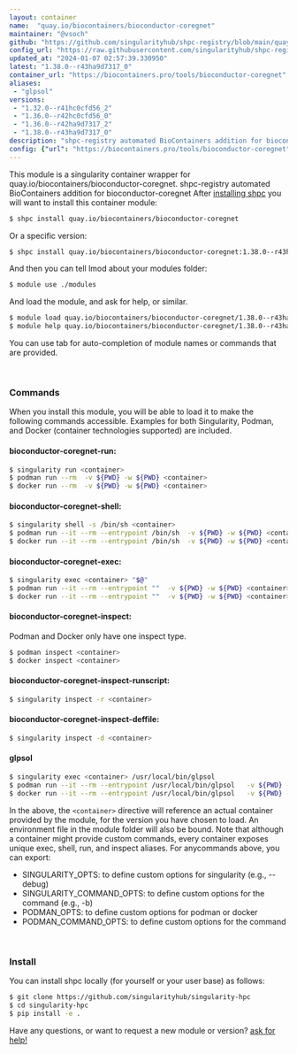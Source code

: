 ```yaml
---
layout: container
name:  "quay.io/biocontainers/bioconductor-coregnet"
maintainer: "@vsoch"
github: "https://github.com/singularityhub/shpc-registry/blob/main/quay.io/biocontainers/bioconductor-coregnet/container.yaml"
config_url: "https://raw.githubusercontent.com/singularityhub/shpc-registry/main/quay.io/biocontainers/bioconductor-coregnet/container.yaml"
updated_at: "2024-01-07 02:57:39.330950"
latest: "1.38.0--r43ha9d7317_0"
container_url: "https://biocontainers.pro/tools/bioconductor-coregnet"
aliases:
 - "glpsol"
versions:
 - "1.32.0--r41hc0cfd56_2"
 - "1.36.0--r42hc0cfd56_0"
 - "1.36.0--r42ha9d7317_2"
 - "1.38.0--r43ha9d7317_0"
description: "shpc-registry automated BioContainers addition for bioconductor-coregnet"
config: {"url": "https://biocontainers.pro/tools/bioconductor-coregnet", "maintainer": "@vsoch", "description": "shpc-registry automated BioContainers addition for bioconductor-coregnet", "latest": {"1.38.0--r43ha9d7317_0": "sha256:cbbb6e9c17c2d0e56c530ceca0c2120c65dc71f62cdf6ed0270454aa0efa94ee"}, "tags": {"1.32.0--r41hc0cfd56_2": "sha256:e1d16ac6afb96a0cdab9c0b0c3f8db2f496ad2bff5917c64a15d5d502a0e3d0b", "1.36.0--r42hc0cfd56_0": "sha256:c721a18fa153e5809162ba2af04785e117a020da9752aeedf01e0293597d2dd2", "1.36.0--r42ha9d7317_2": "sha256:c89ed8a4347761771942a5937d9c3e793d8191aa05b8566752a51446f699f85f", "1.38.0--r43ha9d7317_0": "sha256:cbbb6e9c17c2d0e56c530ceca0c2120c65dc71f62cdf6ed0270454aa0efa94ee"}, "docker": "quay.io/biocontainers/bioconductor-coregnet", "aliases": {"glpsol": "/usr/local/bin/glpsol"}}
---
```


This module is a singularity container wrapper for quay.io/biocontainers/bioconductor-coregnet.
shpc-registry automated BioContainers addition for bioconductor-coregnet
After [installing shpc](#install) you will want to install this container module:


```bash
$ shpc install quay.io/biocontainers/bioconductor-coregnet
```

Or a specific version:

```bash
$ shpc install quay.io/biocontainers/bioconductor-coregnet:1.38.0--r43ha9d7317_0
```

And then you can tell lmod about your modules folder:

```bash
$ module use ./modules
```

And load the module, and ask for help, or similar.

```bash
$ module load quay.io/biocontainers/bioconductor-coregnet/1.38.0--r43ha9d7317_0
$ module help quay.io/biocontainers/bioconductor-coregnet/1.38.0--r43ha9d7317_0
```

You can use tab for auto-completion of module names or commands that are provided.

<br>

### Commands

When you install this module, you will be able to load it to make the following commands accessible.
Examples for both Singularity, Podman, and Docker (container technologies supported) are included.

#### bioconductor-coregnet-run:

```bash
$ singularity run <container>
$ podman run --rm  -v ${PWD} -w ${PWD} <container>
$ docker run --rm  -v ${PWD} -w ${PWD} <container>
```

#### bioconductor-coregnet-shell:

```bash
$ singularity shell -s /bin/sh <container>
$ podman run --it --rm --entrypoint /bin/sh  -v ${PWD} -w ${PWD} <container>
$ docker run --it --rm --entrypoint /bin/sh  -v ${PWD} -w ${PWD} <container>
```

#### bioconductor-coregnet-exec:

```bash
$ singularity exec <container> "$@"
$ podman run --it --rm --entrypoint ""  -v ${PWD} -w ${PWD} <container> "$@"
$ docker run --it --rm --entrypoint ""  -v ${PWD} -w ${PWD} <container> "$@"
```

#### bioconductor-coregnet-inspect:

Podman and Docker only have one inspect type.

```bash
$ podman inspect <container>
$ docker inspect <container>
```

#### bioconductor-coregnet-inspect-runscript:

```bash
$ singularity inspect -r <container>
```

#### bioconductor-coregnet-inspect-deffile:

```bash
$ singularity inspect -d <container>
```


#### glpsol

```bash
$ singularity exec <container> /usr/local/bin/glpsol
$ podman run --it --rm --entrypoint /usr/local/bin/glpsol   -v ${PWD} -w ${PWD} <container> -c " $@"
$ docker run --it --rm --entrypoint /usr/local/bin/glpsol   -v ${PWD} -w ${PWD} <container> -c " $@"
```



In the above, the `<container>` directive will reference an actual container provided
by the module, for the version you have chosen to load. An environment file in the
module folder will also be bound. Note that although a container
might provide custom commands, every container exposes unique exec, shell, run, and
inspect aliases. For anycommands above, you can export:

 - SINGULARITY_OPTS: to define custom options for singularity (e.g., --debug)
 - SINGULARITY_COMMAND_OPTS: to define custom options for the command (e.g., -b)
 - PODMAN_OPTS: to define custom options for podman or docker
 - PODMAN_COMMAND_OPTS: to define custom options for the command

<br>

### Install

You can install shpc locally (for yourself or your user base) as follows:

```bash
$ git clone https://github.com/singularityhub/singularity-hpc
$ cd singularity-hpc
$ pip install -e .
```

Have any questions, or want to request a new module or version? [ask for help!](https://github.com/singularityhub/singularity-hpc/issues)